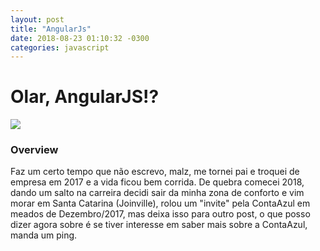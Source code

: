 ```yaml
--- 
layout: post
title: "AngularJs" 
date: 2018-08-23 01:10:32 -0300 
categories: javascript
---
```


# Olar, AngularJS!?

![](https://portswigger.net/cms/images/70/b8/6d8685eb222c-article-xss-without-html-client-side-template-injection-angularjs-article.png)

### Overview

Faz um certo tempo que não escrevo, malz, me tornei pai e troquei de empresa em 2017 e a vida ficou bem corrida.
De quebra comecei 2018, dando um salto na carreira decidi sair da minha zona de conforto e vim morar em Santa Catarina (Joinville), 
rolou um "invite" pela ContaAzul em meados de Dezembro/2017, mas deixa isso para outro post, o que posso dizer agora sobre é se tiver
interesse em saber mais sobre a ContaAzul, manda um ping.


